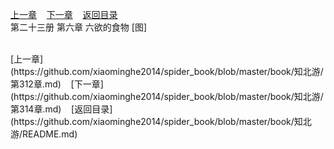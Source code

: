 
[上一章](https://github.com/xiaominghe2014/spider_book/blob/master/book/知北游/第312章.md)&nbsp;&nbsp;&nbsp;&nbsp;[下一章](https://github.com/xiaominghe2014/spider_book/blob/master/book/知北游/第314章.md)&nbsp;&nbsp;&nbsp;&nbsp;[返回目录](https://github.com/xiaominghe2014/spider_book/blob/master/book/知北游/README.md)
<br /> 第二十三册 第六章 六欲的食物 [图]<br />
    
  <br />
[上一章](https://github.com/xiaominghe2014/spider_book/blob/master/book/知北游/第312章.md)&nbsp;&nbsp;&nbsp;&nbsp;[下一章](https://github.com/xiaominghe2014/spider_book/blob/master/book/知北游/第314章.md)&nbsp;&nbsp;&nbsp;&nbsp;[返回目录](https://github.com/xiaominghe2014/spider_book/blob/master/book/知北游/README.md)

